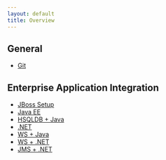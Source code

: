 ```yaml
---
layout: default
title: Overview
---
```


General
-------

* [Git](tutorials/general/git.html)

Enterprise Application Integration
----------------------------------

* [JBoss Setup](tutorials/eai/tutorial_jboss_setup.html)
* [Java EE](tutorials/eai/tutorial_jboss_project.html)
* [HSQLDB + Java](tutorials/eai/tutorial_db_java.html)
* [.NET](tutorials/eai/tutorial_net_projects.html)
* [WS + Java](tutorials/eai/tutorial_ws_java.html)
* [WS + .NET](tutorials/eai/tutorial_ws_net.html)
* [JMS + .NET](tutorials/eai/tutorial_jms_net.html)

